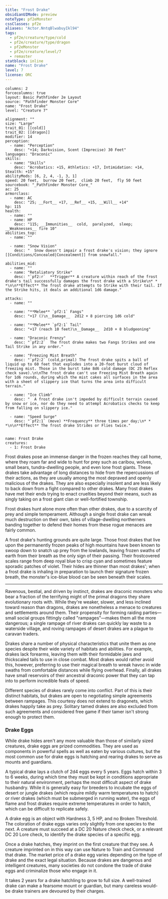 ```yaml
---
title: "Frost Drake"
obsidianUIMode: preview
noteType: pf2eMonster
cssClasses: pf2e
aliases: "Actor.NntqBlwabuyIkl94" 
tags:
  - pf2e/creature/type/cold
  - pf2e/creature/type/dragon
  - pf2eMonster
  - pf2e/creature/level/7
  - remaster
statblock: inline
name: "Frost Drake"
level: 7
license: ORC
---
```


```statblock
columns: 2
forcecolumns: true
layout: Basic Pathfinder 2e Layout
source: "Pathfinder Monster Core"
name: "Frost Drake"
level: "Creature 7"

alignment: ""
size: "Large"
trait_01: [[cold]]
trait_02: [[dragon]]
modifier: 14
perception:
  - name: "Perception"
    desc: "+14; Darkvision, Scent (Imprecise) 30 Feet"
languages: "Draconic"
skills:
  - name: "Skills"
    desc: "Acrobatics: +15, Athletics: +17, Intimidation: +14, Stealth: +15"
abilityMods: [6, 2, 4, -1, 3, 1]
speed: 20 feet,  burrow 20 feet,  climb 20 feet,  fly 50 feet
sourcebook: "_Pathfinder Monster Core_"
ac: 25
armorclass:
  - name: AC
    desc: "25; __Fort__ +17, __Ref__ +15, __Will__ +14"
hp: 115
health:
  - name: ""
  - name: HP
    desc: "115; __Immunities__  cold,  paralyzed,  sleep; __Weaknesses__ fire 10"
abilities_top:
  - name: ""

  - name: "Snow Vision"
    desc: "  Snow doesn't impair a frost drake's vision; they ignore [[Conditions/Concealed|Concealment]] from snowfall."

abilities_mid:
  - name: ""
  - name: "Retaliatory Strike"
    desc: "`pf2:r`  **Trigger** A creature within reach of the frost drake's tail successfully damages the frost drake with a Strike\n* * *\n\n**Effect** The frost drake attempts to Strike with their tail. If the Strike hits, it deals an additional 1d6 damage."

attacks:
  - name: ""

  - name: "**Melee** `pf2:1` Fangs"
    desc: "+17 ()\n__Damage__  2d12 + 8 piercing 1d6 cold"

  - name: "**Melee** `pf2:1` Tail"
    desc: "+17 (reach 10 feet)\n__Damage__  2d10 + 8 bludgeoning"

  - name: "Draconic Frenzy"
    desc: "`pf2:2`  The frost drake makes two Fangs Strikes and one Tail Strike in any order."

  - name: "Freezing Mist Breath"
    desc: "`pf2:2` (cold,primal) The frost drake spits a ball of liquid up to 60 feet that explodes into a 20-foot burst cloud of freezing mist. Those in the burst take 8d6 cold damage (DC 25 Reflex check save).\n\nThe frost drake can't use Freezing Mist Breath again for 1d6 rounds, during which the mist cakes all surfaces in the area with a sheet of slippery ice that turns the area into difficult terrain."

  - name: "Ice Climb"
    desc: "  A frost drake isn't impeded by difficult terrain caused by snow or ice, nor do they need to attempt Acrobatics checks to keep from falling on slippery ice."

  - name: "Speed Surge"
    desc: "`pf2:1` (move) **Frequency** three times per day;\n* * *\n\n**Effect** The frost drake Strides or Flies twice."
 
```

```encounter-table
name: Frost Drake
creatures:
  - 1: Frost Drake
```



Frost drakes pose an immense danger in the frozen reaches they call home, where they roam far and wide to hunt for prey such as caribou, wolves, small bears, tundra-dwelling people, and even lone frost giants. These drakes take advantage of long distances to hide from the repercussions of their actions, as they are usually among the most depraved and openly malicious of the drakes. They are also especially insolent and are less likely to back down from a fight compared to other drakes. Many frost drakes have met their ends trying to enact cruelties beyond their means, such as singly taking on a frost giant clan or well-fortified township.

Frost drakes hunt alone more often than other drakes, due to a scarcity of prey and simple temperament. Although a single frost drake can wreak much destruction on their own, tales of village-dwelling northerners banding together to defend their homes from these rogue menaces are fairly common.

A frost drake's hunting grounds are quite large. Those frost drakes that live upon the permanently frozen peaks of high mountains have been known to swoop down to snatch up prey from the lowlands, leaving frozen swaths of earth from their breath as the only sign of their passing. Their frostcovered scales range from deep royal blue to crisp cyan and sometimes feature sporadic patches of violet. Their hides are thinner than most drakes'; when a frost drake is inhaling in preparation to launch their signature frozen breath, the monster's ice-blue blood can be seen beneath their scales.

* * *

Ravenous, bestial, and driven by instinct, drakes are draconic monsters who bear a fraction of the terrifying might of the primal dragons they share evolutionary roots with. While they're weaker, slower, and less inclined toward reason than dragons, drakes are nonetheless a menace to creatures and settlements around them. Their propensity for forming raiding parties—small social groups fittingly called "rampages"—makes them all the more dangerous; a single rampage of river drakes can quickly lay waste to a waterside village, and roving rampages of desert drakes are a plague to caravan traders.

Drakes share a number of physical characteristics that unite them as one species despite their wide variety of habitats and abilities. For example, drakes lack forearms, leaving them with their formidable jaws and thickscaled tails to use in close combat. Most drakes would rather avoid this, however, preferring to use their magical breath to wreak havoc in wide swaths from comfortable distances while flying overhead. Finally, all drakes have small reservoirs of their ancestral draconic power that they can tap into to perform incredible feats of speed.

Different species of drakes rarely come into conflict. Part of this is their distinct habitats, but drakes are open to negotiating simple agreements between rampages. This courtesy does not extend to dragonets, which drakes happily take as prey. Solitary tamed drakes are also excluded from such agreements and considered free game if their tamer isn't strong enough to protect them.

### Drake Eggs

While drake hides aren't any more valuable than those of similarly sized creatures, drake eggs are prized commodities. They are used as components in powerful spells as well as eaten by various cultures, but the most common use for drake eggs is hatching and rearing drakes to serve as mounts and guardians.

A typical drake lays a clutch of 2d4 eggs every 5 years. Eggs hatch within 3 to 6 weeks, during which time they must be kept in conditions appropriate to their natural environment, perhaps the most difficult aspect of drake husbandry. While it is generally easy for breeders to incubate the eggs of desert or jungle drakes (which require mildly warm temperatures to hatch) or river drakes (which must be submerged in running water), the eggs of flame and frost drakes require extreme temperatures in order to hatch, which can be difficult to replicate safely.

A drake egg is an object with Hardness 3, 5 HP, and no Broken Threshold. The coloration of drake eggs varies only slightly from one species to the next. A creature must succeed at a DC 20 Nature check check, or a relevant DC 20 Lore check, to identify the drake species of a specific egg.

Once a drake hatches, they imprint on the first creature that they see. A creature imprinted on in this way can use Nature to Train and Command that drake. The market price of a drake egg varies depending on the type of drake and the exact legal situation. Because drakes are dangerous and intelligent creatures, many societies do not condone the trade of drake eggs and criminalize those who engage in it.

It takes 2 years for a drake hatchling to grow to full size. A well-trained drake can make a fearsome mount or guardian, but many careless would-be drake trainers are devoured by their charges.
